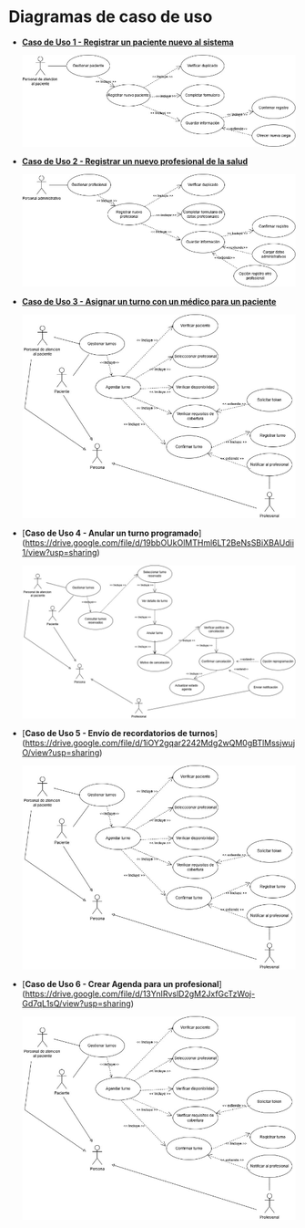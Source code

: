 # Diagramas de caso de uso

  * [**Caso de Uso 1 - Registrar un paciente nuevo al sistema**](https://drive.google.com/file/d/1gqbKxbKr99smZwZoad9d3zYGZxz_ZBoZ/view?usp=sharing)

     ![CasoUSo1](imagenes/012_CasoUso_PacienteNuevo.jpg)

  * [**Caso de Uso 2 - Registrar un nuevo profesional de la salud**](https://drive.google.com/file/d/1IEqID8MmNIqJDLiXWrhqr4Q18oNPFC_F/view?usp=sharing)

     ![CasoUSo1](imagenes/013_CasoUso_ProfesionalNuevo.jpg)

  * [**Caso de Uso 3 - Asignar un turno con un médico para un paciente**](https://drive.google.com/file/d/13YnIRvslD2gM2JxfGcTzWoj-Gd7qL1sQ/view?usp=sharing)

     ![CasoUSo1](imagenes/014_CasoUso_AsignarTurno.jpg)


  * [**Caso de Uso 4 - Anular un turno programado**]
(https://drive.google.com/file/d/19bbOUkOlMTHml6LT2BeNsSBiXBAUdii1/view?usp=sharing)

     ![CasoUSo1](imagenes/015_CasoUso_AnularTurno.jpg)


  * [**Caso de Uso 5 - Envío de recordatorios de turnos**]
(https://drive.google.com/file/d/1iOY2gqar2242Mdg2wQM0gBTlMssjwujO/view?usp=sharing)

     ![CasoUSo1](imagenes/014_CasoUso_AsignarTurno.jpg)


  * [**Caso de Uso 6 - Crear Agenda para un profesional**]
(https://drive.google.com/file/d/13YnIRvslD2gM2JxfGcTzWoj-Gd7qL1sQ/view?usp=sharing)

     ![CasoUSo1](imagenes/014_CasoUso_AsignarTurno.jpg)

    
